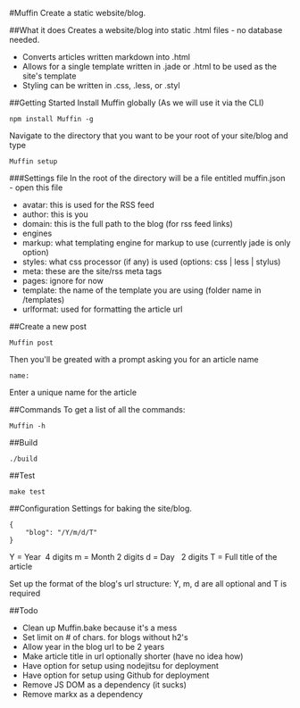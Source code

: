 #Muffin
Create a static website/blog.

##What it does
Creates a website/blog into static .html files - no database needed.

 - Converts articles written markdown into .html
 - Allows for a single template written in .jade or .html to be used as the site's template
 - Styling can be written in .css, .less, or .styl

##Getting Started
Install Muffin globally (As we will use it via the CLI)

	npm install Muffin -g

Navigate to the directory that you want to be your root of your site/blog and type

	Muffin setup

###Settings file
In the root of the directory will be a file entitled muffin.json - open this file

 - avatar: this is used for the RSS feed
 - author: this is you
 - domain: this is the full path to the blog (for rss feed links)
 - engines
  - markup: what templating engine for markup to use (currently jade is only option)
  - styles: what css processor (if any) is used (options: css | less | stylus)
 - meta: these are the site/rss meta tags
 - pages: ignore for now
 - template: the name of the template you are using (folder name in /templates)
 - urlformat: used for formatting the article url

##Create a new post

	Muffin post

Then you'll be greated with a prompt asking you for an article name

	name: 

Enter a unique name for the article

##Commands
To get a list of all the commands:

	Muffin -h

##Build

	./build

##Test

	make test

##Configuration
Settings for baking the site/blog.

	{
		"blog": "/Y/m/d/T"
	}

Y = Year&nbsp; 4 digits
m = Month 2 digits
d = Day&nbsp;&nbsp; 2 digits
T = Full title of the article

Set up the format of the blog's url structure: Y, m, d are all optional and T is required

##Todo

 - Clean up Muffin.bake because it's a mess
 - Set limit on # of chars. for blogs without h2's
 - Allow year in the blog url to be 2 years
 - Make article title in url optionally shorter (have no idea how)
 - Have option for setup using nodejitsu for deployment
 - Have option for setup using Github for deployment
 - Remove JS DOM as a dependency (it sucks)
 - Remove markx as a dependency